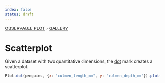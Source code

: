 ```yaml
---
index: false
status: draft
---
```


<div style="color: grey; font: 13px/25.5px var(--sans-serif); text-transform: uppercase;"><h1 style="display: none;">Plot: Scatterplot</h1><a href="/plot">Observable Plot</a> › <a href="/@observablehq/plot-gallery">Gallery</a></div>

# Scatterplot

Given a dataset with two quantitative dimensions, the [dot](https://observablehq.com/plot/marks/dot) mark creates a scatterplot.

```js echo
Plot.dot(penguins, {x: "culmen_length_mm", y: "culmen_depth_mm"}).plot();
```

